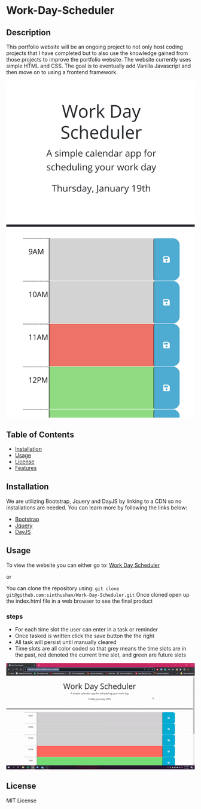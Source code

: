 # Work-Day-Scheduler
## Description

This portfolio website will be an ongoing project to not only host coding projects that I have completed but to also use the knowledge gained from those projects to improve the portfolio website. The website currently uses simple HTML and CSS. The goal is to eventually add Vanilla Javascript and then move on to using a frontend framework.

![Work Day Scheduler Screenshot](./assets/images/work_day_scheduler.png)

## Table of Contents

- [Installation](#installation)
- [Usage](#usage)
- [License](#license)
- [Features](#Features)

## Installation

We are utilizing Bootstrap, Jquery and DayJS by linking to a CDN so no installations are needed. You can learn more by following the links below:
- [Bootstrap](https://getbootstrap.com/docs/3.4/getting-started/)
- [Jquery](https://jquery.com/download/)
- [DayJS](https://day.js.org/docs/en/installation/browser)

## Usage

To view the website you can either go to: [Work Day Scheduler](https://sinthushan.github.io/Work-Day-Scheduler/)

or

You can clone the repository using: `git clone git@github.com:sinthushan/Work-Day-Scheduler.git`
Once cloned open up the index.html file in a web browser to see the final product

### steps

* For each time slot the user can enter in a task or reminder
* Once tasked is written click the save button the the right
* All task will persist until manually cleared
* Time slots are all color coded so that grey means the time slots are in the past, red denoted the current time slot, and green are future slots

![Work Day Scheduler Demo](./assets/images/WorkDaySchedulerDemo.gif)

## License

MIT License

